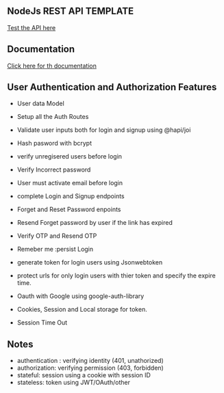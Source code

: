 ## NodeJs REST API TEMPLATE

[Test the API here](https://rest-api-templates.herokuapp.com/)

## Documentation

[Click here for th documentation]()

## User Authentication and Authorization Features

- User data Model
- Setup all the Auth Routes
- Validate user inputs both for login and signup using @hapi/joi
- Hash pasword with bcrypt
- verify unregisered users before login
- Verify Incorrect password
- User must activate email before login
- complete Login and Signup endpoints
- Forget and Reset Password enpoints
- Resend Forget password by user if the link has expired
- Verify OTP and Resend OTP
- Remeber me :persist Login
- generate token for login users using Jsonwebtoken
- protect urls for only login users with thier token and specify the expire time.

- Oauth with Google using google-auth-library
- Cookies, Session and Local storage for token.
- Session Time Out

## Notes

- authentication : verifying identity (401, unathorized)
- authorization: verifying permission (403, forbidden)
- stateful: session using a cookie with session ID
- stateless: token using JWT/OAuth/other
